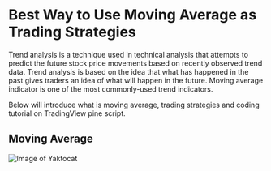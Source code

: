 # Best Way to Use Moving Average as Trading Strategies
Trend analysis is a technique used in technical analysis that attempts to predict the future stock price movements based on recently observed trend data. Trend analysis is based on the idea that what has happened in the past gives traders an idea of what will happen in the future. Moving average indicator is one of the most commonly-used trend indicators.

Below will introduce what is moving average, trading strategies and coding tutorial on TradingView pine script.  

## Moving Average
![Image of Yaktocat](https://github.com/yaonology/PineScript/blob/master/Moving%20Average/Moving_average.png)
